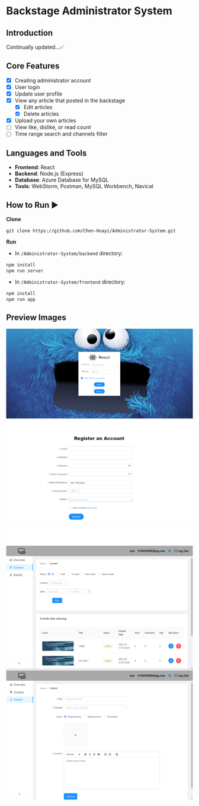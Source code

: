 # Backstage Administrator System

## Introduction
Continually updated...✅

## Core Features
+ [x] Creating administrator account 
+ [x] User login 
+ [x] Update user profile
+ [x] View any article that posted in the backstage 
  + [x] Edit articles 
  + [x] Delete articles 
+ [x] Upload your own articles 
+ [ ] View like, dislike, or read count
+ [ ] Time range search and channels filter

## Languages and Tools
+ **Frontend**: React
+ **Backend**: Node.js (Express)
+ **Database**: Azure Database for MySQL
+ **Tools**: WebStorm, Postman, MySQL Workbench, Navicat

## How to Run ▶️
**Clone**
```shell
git clone https://github.com/Chen-Huayi/Administrator-System.git
```
**Run**
+ In `/Administrator-System/backend` directory: 
```shell
npm install
npm run server
```
+ In `/Administrator-System/frontend` directory: 
```shell
npm install
npm run app
```

## Preview Images
![](/img/login.png)
![](/img/register.png)
![](/img/content-manager.png)
![](/img/publish.png)
